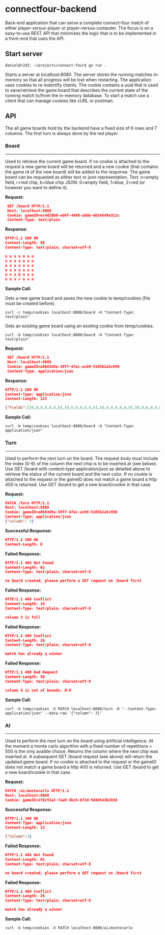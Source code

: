# connectfour-backend
Back-end  application that can serve a complete connect-four match of either player-versus-player or player-versus-computer. The focus is on a easy-to-use REST API that minimizes the logic that is to be implemented in a front-end that uses the API.

## **Start server**

```console
daniel@r2d2: ~/projects/connect-four$ go run .
```

Starts a server at localhost:8080. The server stores the running matches in-memory so that all progress will be lost when restarting. The application uses cookies to re-indentify clients. The cookie contains a uuid that is used to save/retrieve the game board that describes the current state of the running match to/from the in-memory database. To start a match use a client that can manage cookies like cURL or postman.

## **API**

The all game boards hold by the backend have a fixed size of 6 rows and 7 columns. The first turn is always done by the red player.

### **Board**
----
  Used to retrieve the current game board. If no cookie is attached to the request a new game board will be returned and a new cookie (that contains the game id of the new board) will be added to the response. The game board can be requested as either text or json representation. Text: n=empty field, r=red chip, b=blue chip  JSON: 0=empty field, 1=blue, 2=red (or however you want to define it). 

**Request:**
```json
 GET /board HTTP/1.1
 Host: localhost:8080
 Cookie: gameID=ec4d28b0-ed4f-4498-a8de-dd14649e312c
 Content-Type: text/plain
```
**Response:**
```json
HTTP/1.1 200 OK
Content-Length: 90
Content-Type: text/plain; charset=utf-8

n n n n n n n
n n n n n n n
n n n n n n n
n n n n n n n
n n n b n n n
n n n r n n n
```

**Sample Call:**
 
 Gets a new game board and saves the new cookie to temp/cookies (file must be created before).
 
  ```console
  curl -c temp/cookies localhost:8080/board -H "Content-Type: text/plain"
  ```

 Gets an existing game board using an existing cookie from temp/cookies.

  ```console
  curl -b temp/cookies localhost:8080/board -H "Content-Type: text/plain"
  ```

**Request:**
```json
 GET /board HTTP/1.1
 Host: localhost:8080
 Cookie: gameID=a8b83d5e-39f7-47ec-acb9-5105b2a5c890
 Content-Type: application/json

```
**Response:**
```json
HTTP/1.1 200 OK
Content-Type: application/json
Content-Length: 123

{"Fields":[[0,0,0,0,0,0,0],[0,0,0,0,0,0,0],[0,0,0,0,0,0,0],[0,0,0,0,0,0,0],[0,0,0,1,0,0,0],[0,0,0,2,0,0,0]], "NextColor":2}

```

**Sample Call:**

  ```console
  curl -b temp/cookies localhost:8080/board -H "Content-Type: application/json"
  ```

### **Turn**
----
 Used to perform the next turn on the board. The request body must include the index (0-6) of the column the next chip is to be inserted at (see below). Use GET /board with content-type application/json as detailed above to retrieve the status of the current board and the next color. If no cookie is attached to the request or the gameID does not match a game board a http 400 is returned. Use GET /board to get a new board/cookie in that case.

**Request:**
```json
PATCH /turn HTTP/1.1
Host: localhost:8080
Cookie: gameID=a8b83d5e-39f7-47ec-acb9-5105b2a5c890
Content-Type: application/json
{"column": 3}
```

**Successful Response:**
```json
HTTP/1.1 200 OK
Content-Length: 0
```

**Failed Response:**
```json
HTTP/1.1 404 Not Found
Content-Length: 62
Content-Type: text/plain; charset=utf-8

no board created, please perform a GET request on /board first
``` 

**Failed Response:**
```json
HTTP/1.1 409 Conflict
Content-Length: 16
Content-Type: text/plain; charset=utf-8

column 3 is full
``` 

**Failed Response:**
```json
HTTP/1.1 409 Conflict
Content-Length: 26
Content-Type: text/plain; charset=utf-8

match has already a winner
``` 

**Failed Response:**
```json
HTTP/1.1 400 Bad Request
Content-Length: 30
Content-Type: text/plain; charset=utf-8

column 8 is out of bounds: 0-6
``` 

**Sample Call:**

  ```console
  curl -b temp/cookies -X PATCH localhost:8080/turn -H "--Content-Type: application/json" --data-raw '{"column": 3}'
  ```

### **AI**
----
 Used to perform the next turn on the board using artificial intelligence. At the moment a monte carlo algorithm with a fixed number of repetitions = 500 is the only avaible choice. Returns the column where the next chip was inserted at. A subsequent GET /board request (see above) will return the updated game board. If no cookie is attached to the request or the gameID does not match a game board a http 400 is returned. Use GET /board to get a new board/cookie in that case.

**Request:**
```json
PATCH /ai/montecarlo HTTP/1.1
Host: localhost:8080
Cookie: gameID=270c91e2-7aa9-4bc8-b72d-9d40543b203d
```

**Successful Response:**
```json
HTTP/1.1 200 OK
Content-Type: application/json
Content-Length: 13

{"Column":3}
```

**Failed Response:**
```json
HTTP/1.1 404 Not Found
Content-Length: 62
Content-Type: text/plain; charset=utf-8

no board created, please perform a GET request on /board first
``` 

**Failed Response:**
```json
HTTP/1.1 409 Conflict
Content-Length: 26
Content-Type: text/plain; charset=utf-8

match has already a winner
``` 

**Sample Call:**

  ```console
  curl -b temp/cookies -X PATCH localhost:8080/ai/montecarlo
  ```



